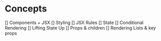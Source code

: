 # Concepts

[] Components + JSX
[] Styling
[] JSX Rules
[] State
[] Conditional Rendering
[] Lifting State Up
[] Props & children
[] Rendering Lists & key props
